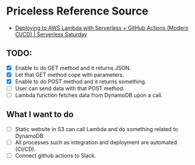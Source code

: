 # Priceless Reference Source
+ [Deploying to AWS Lambda with Serverless + GitHub Actions (Modern CI/CD) | Serverless Saturday](https://www.youtube.com/watch?v=oFYFqOzJdqY)

## TODO:
- [x] Enable to do GET method and it returns JSON.
- [x] Let that GET method cope with parameters.
- [x] Enable to do POST method and it returns something.
- [ ] User can send data with that POST method.
- [ ] Lambda function fetches data from DynamoDB upon a call.

## What I want to do
- [ ] Static website in S3 can call Lambda and do something related to DynamoDB.
- [ ] All processes such as integration and deployment are automated (CI/CD).
- [ ] Connect github actions to Slack.
